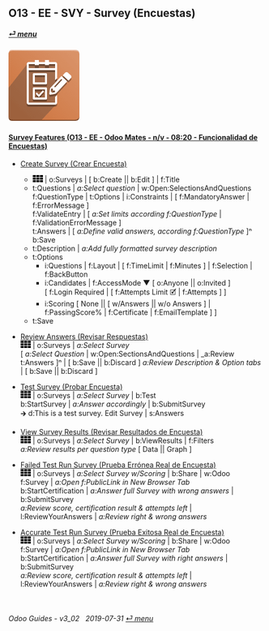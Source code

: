 ## O13 - EE - SVY - Survey (Encuestas)
#### [_&#x23CE; menu_](/en-us/o13/ee/en-us-o13-ee-guides_menu.md)  
### ![svy](/doc/img/survey.png)

#### [Survey Features (O13 - EE - Odoo Mates - n/v - 08:20 - Funcionalidad de Encuestas)](https://youtube.com/embed/hFTR26TL0gA?autoplay=1&start=0&end=0&rel=0&nocount)<br>

- [Create Survey (Crear Encuesta)](https://youtube.com/embed/hFTR26TL0gA?autoplay=1&start=0&end=1m14s&rel=0)  
  - ![apps](/doc/img/apps.png) | o:Surveys | \[ b:Create || b:Edit \] | f:Title  
  - t:Questions | _a:Select question_ | w:Open:SelectionsAndQuestions  
    f:QuestionType | t:Options | i:Constraints | \[ f:MandatoryAnswer | f:ErrorMessage \]  
    f:ValidateEntry | \[ _a:Set limits according f:QuestionType_ | f:ValidationErrorMessage \]  
    t:Answers | \[ _a:Define valid answers, according f:QuestionType_ ]&#x207F;  
    b:Save  
  - t:Description | _a:Add fully formatted survey description_  
  - t:Options  
    - i:Questions | f:Layout | \[ f:TimeLimit | f:Minutes ] | f:Selection | f:BackButton  
    - i:Candidates | f:AccessMode &#x25BC; \[ o:Anyone || o:Invited \]  
      \[ f:Login Required | \[ f:Attempts Limit &#x1F5F9; | f:Attempts \] \]  
    - i:Scoring \[ None || \[ w/Answers || w/o Answers \] | f:PassingScore% | f:Certificate | f:EmailTemplate \] \]  
  - t:Save  

- [Review Answers (Revisar Respuestas)](https://youtube.com/embed/hFTR26TL0gA?autoplay=1&start=5m22ss&end=6m24s&rel=0)  
  ![apps](/doc/img/apps.png) | o:Surveys | _a:Select Survey_  
  \[ _a:Select Question_ | w:Open:SectionsAndQuestions | _a:Review t:Answers \]&#x207F; | \[ b:Save || b:Discard \]
  _a:Review Description & Option tabs_ | \[ b:Save || b:Discard \]
  
- [Test Survey (Probar Encuesta)](https://youtube.com/embed/hFTR26TL0gA?autoplay=1&start=1m15s&end=2m28s&rel=0)  
  ![apps](/doc/img/apps.png) | o:Surveys | _a:Select Survey_ | b:Test  
  b:StartSurvey |  _a:Answer accordingly_ | b:SubmitSurvey  
  &#x1F872; d:This is a test survey. Edit Survey | s:Answers  

- [View Survey Results (Revisar Resultados de Encuesta)](https://youtube.com/embed/hFTR26TL0gA?autoplay=1&start=2m28ss&end=2m55s&rel=0)   
  ![apps](/doc/img/apps.png) | o:Surveys | _a:Select Survey_ | b:ViewResults | f:Filters  
  _a:Review results per question type_ \[ Data || Graph ]  

- [Failed Test Run Survey (Prueba Errónea Real de Encuesta)](https://youtube.com/embed/hFTR26TL0gA?autoplay=1&start=3m24s&end=4m30s&rel=0)  
  ![apps](/doc/img/apps.png) | o:Surveys | _a:Select Survey w/Scoring_ | b:Share | w:Odoo  
  f:Survey | _a:Open f:PublicLink in New Browser Tab_  
  b:StartCertification | _a:Answer full Survey with wrong answers_ | b:SubmitSurvey  
  _a:Review score, certification result & attempts left_ | l:ReviewYourAnswers | _a:Review right & wrong answers_  
  
- [Accurate Test Run Survey (Prueba Exitosa Real de Encuesta)](https://youtube.com/embed/hFTR26TL0gA?autoplay=1&start=7m13s&end=0&rel=0)  
  ![apps](/doc/img/apps.png) | o:Surveys | _a:Select Survey w/Scoring_ | b:Share | w:Odoo  
  f:Survey | _a:Open f:PublicLink in New Browser Tab_  
  b:StartCertification | _a:Answer full Survey with right answers_ | b:SubmitSurvey  
  _a:Review score, certification result & attempts left_ | l:ReviewYourAnswers | _a:Review right & wrong answers_  

<br>

###### Odoo Guides - v3_02 &nbsp; 2019-07-31  [_&#x23CE; menu_](/en-us/o13/ee/en-us-o13-ee-guides_menu.md)  
